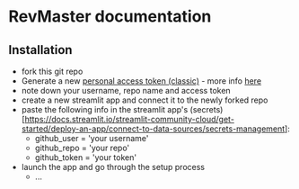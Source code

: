 # RevMaster documentation

## Installation
- fork this git repo
- Generate a new [personal access token (classic)](https://github.com/settings/tokens) - more info [here](https://docs.github.com/en/authentication/keeping-your-account-and-data-secure/creating-a-personal-access-token)
- note down your username, repo name and access token 
- create a new streamlit app and connect it to the newly forked repo
- paste the following info in the streamlit app's (secrets)[https://docs.streamlit.io/streamlit-community-cloud/get-started/deploy-an-app/connect-to-data-sources/secrets-management]:
  - github_user = 'your username'
  - github_repo = 'your repo'
  - github_token = 'your token'
- launch the app and go through the setup process
  - ...
